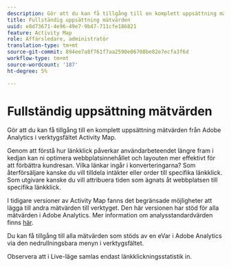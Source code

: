 ```yaml
---
description: Gör att du kan få tillgång till en komplett uppsättning mätvärden från Adobe Analytics i verktygsfältet Activity Map.
title: Fullständig uppsättning mätvärden
uuid: e8d73671-4e96-49e7-9b47-711cfe186821
feature: Activity Map
role: Affärsledare, administratör
translation-type: tm+mt
source-git-commit: 894ee7a8f761f7aa2590e06708be82e7ecfa3f6d
workflow-type: tm+mt
source-wordcount: '187'
ht-degree: 5%

---
```



# Fullständig uppsättning mätvärden

Gör att du kan få tillgång till en komplett uppsättning mätvärden från Adobe Analytics i verktygsfältet Activity Map.

Genom att förstå hur länkklick påverkar användarbeteendet längre fram i kedjan kan ni optimera webbplatsinnehållet och layouten mer effektivt för att förbättra kundresan. Vilka länkar ingår i konverteringarna? Som återförsäljare kanske du vill tilldela intäkter eller order till specifika länkklick. Som utgivare kanske du vill attribuera tiden som ägnats åt webbplatsen till specifika länkklick.

I tidigare versioner av Activity Map fanns det begränsade möjligheter att lägga till andra mätvärden till verktyget. Den här versionen har stöd för alla mätvärden i Adobe Analytics. Mer information om analysstandardvärden finns [här](https://docs.adobe.com/content/help/en/analytics/components/variables/metrics/metricslist.html).

Du kan få tillgång till alla mätvärden som stöds av en eVar i Adobe Analytics via den nedrullningsbara menyn i verktygsfältet.

Observera att i Live-läge samlas endast länkklickningsstatistik in.
